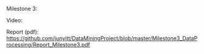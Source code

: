 Milestone 3:

Video:
<To be updated>

Report (pdf):
<https://github.com/junyitt/DataMiningProject/blob/master/Milestone3_DataProcessing/Report_Milestone3.pdf>
